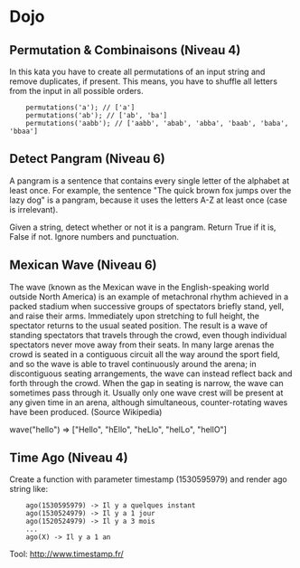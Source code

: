 # Dojo

## Permutation & Combinaisons (Niveau 4)

In this kata you have to create all permutations of an input string and remove duplicates, if present. This means, you have to shuffle all letters from the input in all possible orders.

```
    permutations('a'); // ['a']
    permutations('ab'); // ['ab', 'ba']
    permutations('aabb'); // ['aabb', 'abab', 'abba', 'baab', 'baba', 'bbaa']
```

## Detect Pangram (Niveau 6)

A pangram is a sentence that contains every single letter of the alphabet at least once. For example, the sentence "The quick brown fox jumps over the lazy dog" is a pangram, because it uses the letters A-Z at least once (case is irrelevant).

Given a string, detect whether or not it is a pangram. Return True if it is, False if not. Ignore numbers and punctuation.

## Mexican Wave (Niveau 6)

The wave (known as the Mexican wave in the English-speaking world outside North America) is an example of metachronal rhythm achieved in a packed stadium when successive groups of spectators briefly stand, yell, and raise their arms. Immediately upon stretching to full height, the spectator returns to the usual seated position. The result is a wave of standing spectators that travels through the crowd, even though individual spectators never move away from their seats. In many large arenas the crowd is seated in a contiguous circuit all the way around the sport field, and so the wave is able to travel continuously around the arena; in discontiguous seating arrangements, the wave can instead reflect back and forth through the crowd. When the gap in seating is narrow, the wave can sometimes pass through it. Usually only one wave crest will be present at any given time in an arena, although simultaneous, counter-rotating waves have been produced. (Source Wikipedia)

wave("hello") => ["Hello", "hEllo", "heLlo", "helLo", "hellO"]

## Time Ago (Niveau 4)

Create a function with parameter timestamp (1530595979) and render ago string like:

```
    ago(1530595979) -> Il y a quelques instant
    ago(1530524979) -> Il y a 1 jour
    ago(1520524979) -> Il y a 3 mois
    ...
    ago(X) -> Il y a 1 an
```

Tool: http://www.timestamp.fr/
